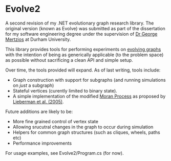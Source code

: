 Evolve2
=======

A second revision of my .NET evolutionary graph research library. The original version (known as Evolve) was submitted as part of the dissertation for my software engineering degree under the supervision of [Dr George Mertzios](http://www.dur.ac.uk/george.mertzios/) at Durham University.

This library provides tools for performing experiments on [evolving graphs](http://en.wikipedia.org/wiki/Evolutionary_graph_theory) with the intention of being as generically applicable (to the problem space) as possible without sacrificing a clean API and simple setup.

Over time, the tools provided will expand. As of last writing, tools include:
* Graph construction with support for subgraphs (and running simulations on *just* a subgraph)
* Stateful vertices (curently limited to binary state).
* A simple implementation of the modified [Moran Process](http://en.wikipedia.org/wiki/Moran_Process) as proposed by [Lieberman et al. (2005)](http://abel.math.harvard.edu/archive/153_fall_04/Additional_reading_material/evolutionary%20graph%20theory.pdf).

Future additions are likely to be:
* More fine grained control of vertex state
* Allowing srucutral changes in the graph to occur during simulation
* Helpers for common graph structures (such as cliques, wheels, paths etc)
* Performance improvements


For usage examples, see Evolve2/Program.cs (for now).

